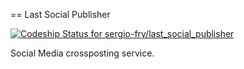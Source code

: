 == Last Social Publisher

[ ![Codeship Status for sergio-fry/last_social_publisher](https://codeship.com/projects/3f615ab0-a11e-0133-bcbb-02e3d0645add/status?branch=master)](https://codeship.com/projects/128415)

Social Media crossposting service.
